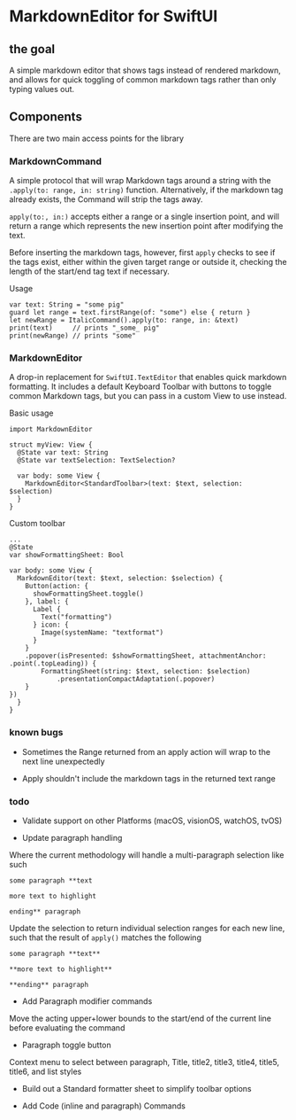 #  MarkdownEditor for SwiftUI

## the goal

A simple markdown editor that shows tags instead of rendered markdown, and allows for quick toggling of common markdown tags rather than only typing values out.

## Components

There are two main access points for the library

### MarkdownCommand

A simple protocol that will wrap Markdown tags around a string with the `.apply(to: range, in: string)` function. Alternatively, if the markdown tag already exists, the Command will strip the tags away.

`apply(to:, in:)` accepts either a range or a single insertion point, and will return a range which represents the new insertion point after modifying the text. 

Before inserting the markdown tags, however, first `apply` checks to see if the tags exist, either within the given target range or outside it, checking the length of the start/end tag text if necessary.

Usage
```
var text: String = "some pig"
guard let range = text.firstRange(of: "some") else { return }
let newRange = ItalicCommand().apply(to: range, in: &text)
print(text)     // prints "_some_ pig"
print(newRange) // prints "some" 
```

### MarkdownEditor

A drop-in replacement for `SwiftUI.TextEditor` that enables quick markdown formatting. It includes a default Keyboard Toolbar with buttons to toggle common Markdown tags, but you can pass in a custom View to use instead.

Basic usage
```
import MarkdownEditor

struct myView: View {
  @State var text: String
  @State var textSelection: TextSelection?

  var body: some View {
    MarkdownEditor<StandardToolbar>(text: $text, selection: $selection)
  }
} 
```

Custom toolbar

```
...
@State 
var showFormattingSheet: Bool

var body: some View {
  MarkdownEditor(text: $text, selection: $selection) {
    Button(action: {
      showFormattingSheet.toggle()
    }, label: {
      Label {
        Text("formatting")
      } icon: {
        Image(systemName: "textformat")
      }
    }
    .popover(isPresented: $showFormattingSheet, attachmentAnchor: .point(.topLeading)) {
        FormattingSheet(string: $text, selection: $selection)
            .presentationCompactAdaptation(.popover)
    }
})
  }
}
```

### known bugs

- Sometimes the Range returned from an apply action will wrap to the next line unexpectedly

- Apply shouldn't include the markdown tags in the returned text range

### todo

- Validate support on other Platforms (macOS, visionOS, watchOS, tvOS)

- Update paragraph handling

Where the current methodology will handle a multi-paragraph selection like such
```
some paragraph **text

more text to highlight

ending** paragraph
``` 
Update the selection to return individual selection ranges for each new line, such that the result of `apply()` matches the following
```
some paragraph **text**

**more text to highlight**

**ending** paragraph
```

- Add Paragraph modifier commands

Move the acting upper+lower bounds to the start/end of the current line before evaluating the command

- Paragraph toggle button

Context menu to select between paragraph, Title, title2, title3, title4, title5, title6, and list styles

- Build out a Standard formatter sheet to simplify toolbar options

- Add Code (inline and paragraph) Commands



